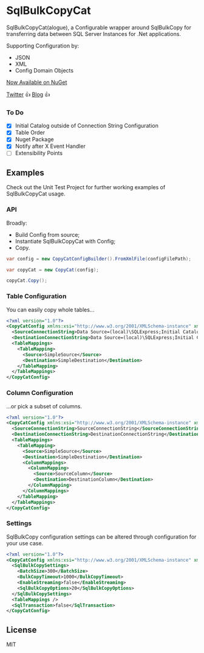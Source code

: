 # SqlBulkCopyCat

SqlBulkCopyCat(alogue), a Configurable wrapper around SqlBulkCopy for transferring data between SQL Server Instances for .Net applications.

Supporting Configuration by:
- JSON
- XML
- Config Domain Objects

[Now Available on NuGet](https://www.nuget.org/packages/SqlBulkCopyCat/)

[Twitter](https://twitter.com/mikechilds88) :+1:
[Blog](http://mjcdev.co.uk) :+1:

### To Do

- [X] Initial Catalog outside of Connection String Configuration
- [X] Table Order
- [X] Nuget Package
- [X] Notify after X Event Handler
- [ ] Extensibility Points

## Examples

Check out the Unit Test Project for further working examples of SqlBulkCopyCat usage.

### API

Broadly:
- Build Config from source;
- Instantiate SqlBulkCopyCat with Config;
- Copy.

```csharp
var config = new CopyCatConfigBuilder().FromXmlFile(configFilePath);

var copyCat = new CopyCat(config);

copyCat.Copy();
```

### Table Configuration

You can easily copy whole tables...

```xml
<?xml version="1.0"?>
<CopyCatConfig xmlns:xsi="http://www.w3.org/2001/XMLSchema-instance" xmlns:xsd="http://www.w3.org/2001/XMLSchema">
  <SourceConnectionString>Data Source=(local)\SQLExpress;Initial Catalog=BulkCopyCatSource;Integrated Security=True</SourceConnectionString>
  <DestinationConnectionString>Data Source=(local)\SQLExpress;Initial Catalog=BulkCopyCatDestination;Integrated Security=True</DestinationConnectionString>
  <TableMappings>
    <TableMapping>
      <Source>SimpleSource</Source>
      <Destination>SimpleDestination</Destination>
    </TableMapping>
  </TableMappings>
</CopyCatConfig>
```

### Column Configuration

...or pick a subset of columns.

```xml
<?xml version="1.0"?>
<CopyCatConfig xmlns:xsi="http://www.w3.org/2001/XMLSchema-instance" xmlns:xsd="http://www.w3.org/2001/XMLSchema">
  <SourceConnectionString>SourceConnectionString</SourceConnectionString>
  <DestinationConnectionString>DestinationConnectionString</DestinationConnectionString>
  <TableMappings>
    <TableMapping>
      <Source>SimpleSource</Source>
      <Destination>SimpleDestination</Destination>
      <ColumnMappings>
        <ColumnMapping>
          <Source>SourceColumn</Source>
          <Destination>DestinationColumn</Destination>
        </ColumnMapping>
      </ColumnMappings>
    </TableMapping>
  </TableMappings>
</CopyCatConfig>
```

### Settings

SqlBulkCopy configuration settings can be altered through configuration for your use case.

```xml
<?xml version="1.0"?>
<CopyCatConfig xmlns:xsi="http://www.w3.org/2001/XMLSchema-instance" xmlns:xsd="http://www.w3.org/2001/XMLSchema">
  <SqlBulkCopySettings>
    <BatchSize>300</BatchSize>
    <BulkCopyTimeout>1000</BulkCopyTimeout>
    <EnableStreaming>false</EnableStreaming>
    <SqlBulkCopyOptions>20</SqlBulkCopyOptions>
  </SqlBulkCopySettings>
  <TableMappings />
  <SqlTransaction>false</SqlTransaction>
</CopyCatConfig>
```

## License

MIT
